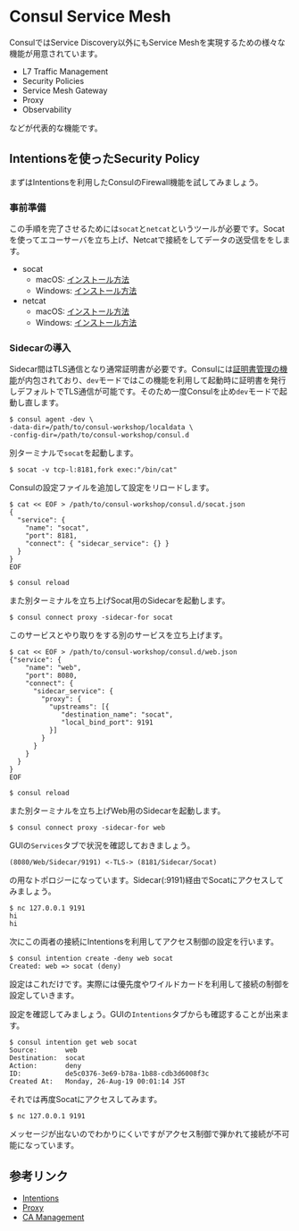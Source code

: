 # Consul Service Mesh

ConsulではService Discovery以外にもService Meshを実現するための様々な機能が用意されています。

* L7 Traffic Management
* Security Policies
* Service Mesh Gateway 
* Proxy
* Observability

などが代表的な機能です。

## Intentionsを使ったSecurity Policy

まずはIntentionsを利用したConsulのFirewall機能を試してみましょう。

### 事前準備

この手順を完了させるためには`socat`と`netcat`というツールが必要です。Socatを使ってエコーサーバを立ち上げ、Netcatで接続をしてデータの送受信ををします。

* socat
	* macOS: [インストール方法](http://macappstore.org/socat/)
	* Windows: [インストール方法](http://pioneertools.blogspot.com/2018/01/how-to-install-socat-network-utility.html)
* netcat
	* macOS: [インストール方法](http://macappstore.org/netcat/)
	* Windows: [インストール方法](https://stackoverflow.com/questions/40944370/how-to-install-netcat-in-windows)

### Sidecarの導入

Sidecar間はTLS通信となり通常証明書が必要です。Consulには[証明書管理の機能](https://www.consul.io/docs/connect/ca.html)が内包されており、`dev`モードではこの機能を利用して起動時に証明書を発行しデフォルトでTLS通信が可能です。そのため一度Consulを止め`dev`モードで起動し直します。

```shell
$ consul agent -dev \
-data-dir=/path/to/consul-workshop/localdata \
-config-dir=/path/to/consul-workshop/consul.d
```

別ターミナルで`socat`を起動します。

```shell
$ socat -v tcp-l:8181,fork exec:"/bin/cat"
```

Consulの設定ファイルを追加して設定をリロードします。

```shell
$ cat << EOF > /path/to/consul-workshop/consul.d/socat.json 
{
  "service": {
    "name": "socat",
    "port": 8181,
    "connect": { "sidecar_service": {} }
  }
}
EOF

$ consul reload
```

また別ターミナルを立ち上げSocat用のSidecarを起動します。

```shell
$ consul connect proxy -sidecar-for socat
```

このサービスとやり取りをする別のサービスを立ち上げます。

```shell
$ cat << EOF > /path/to/consul-workshop/consul.d/web.json 
{"service": {
    "name": "web",
    "port": 8080,
    "connect": {
      "sidecar_service": {
        "proxy": {
          "upstreams": [{
             "destination_name": "socat",
             "local_bind_port": 9191
          }]
        }
      }
    }
  }
}
EOF

$ consul reload
```

また別ターミナルを立ち上げWeb用のSidecarを起動します。

```shell
$ consul connect proxy -sidecar-for web
```

GUIの`Services`タブで状況を確認しておきましょう。

```
(8080/Web/Sidecar/9191) <-TLS-> (8181/Sidecar/Socat)
```

の用なトポロジーになっています。Sidecar(:9191)経由でSocatにアクセスしてみましょう。

```cosole
$ nc 127.0.0.1 9191
hi
hi
```

次にこの両者の接続にIntentionsを利用してアクセス制御の設定を行います。

```console
$ consul intention create -deny web socat
Created: web => socat (deny)
```

設定はこれだけです。実際には優先度やワイルドカードを利用して接続の制御を設定していきます。

設定を確認してみましょう。GUIの`Intentions`タブからも確認することが出来ます。

```console
$ consul intention get web socat
Source:       web
Destination:  socat
Action:       deny
ID:           de5c0376-3e69-b78a-1b88-cdb3d6008f3c
Created At:   Monday, 26-Aug-19 00:01:14 JST
```

それでは再度Socatにアクセスしてみます。

```console
$ nc 127.0.0.1 9191
```

メッセージが出ないのでわかりにくいですがアクセス制御で弾かれて接続が不可能になっています。

## 参考リンク
* [Intentions](https://www.consul.io/docs/connect/intentions.html)
* [Proxy](https://www.consul.io/docs/connect/proxies.html)
* [CA Management](https://www.consul.io/docs/connect/ca.html)
